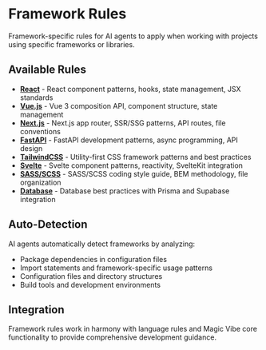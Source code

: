 # Framework Rules

Framework-specific rules for AI agents to apply when working with projects using specific frameworks or libraries.

## Available Rules

- **[React](react.md)** - React component patterns, hooks, state management, JSX standards
- **[Vue.js](vue.md)** - Vue 3 composition API, component structure, state management
- **[Next.js](nextjs.md)** - Next.js app router, SSR/SSG patterns, API routes, file conventions
- **[FastAPI](fastapi.md)** - FastAPI development patterns, async programming, API design
- **[TailwindCSS](tailwindcss.md)** - Utility-first CSS framework patterns and best practices
- **[Svelte](svelte.md)** - Svelte component patterns, reactivity, SvelteKit integration
- **[SASS/SCSS](sass.md)** - SASS/SCSS coding style guide, BEM methodology, file organization
- **[Database](database.md)** - Database best practices with Prisma and Supabase integration

## Auto-Detection

AI agents automatically detect frameworks by analyzing:

- Package dependencies in configuration files
- Import statements and framework-specific usage patterns
- Configuration files and directory structures
- Build tools and development environments

## Integration

Framework rules work in harmony with language rules and Magic Vibe core functionality to provide comprehensive development guidance.
